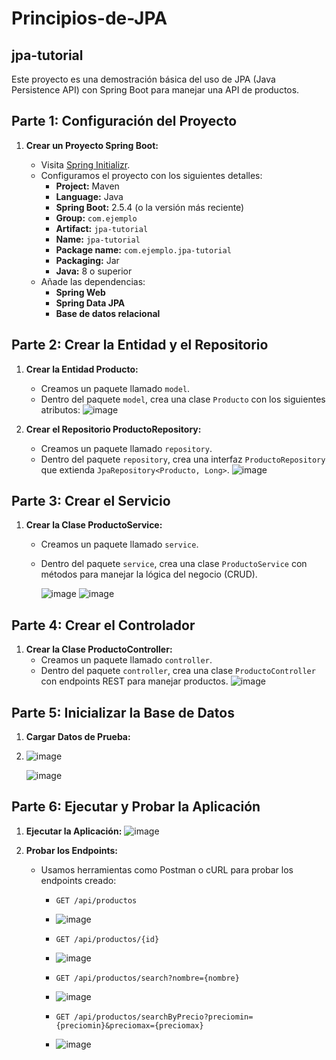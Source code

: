 # Principios-de-JPA

## jpa-tutorial

Este proyecto es una demostración básica del uso de JPA (Java Persistence API) con Spring Boot para manejar una API de productos.

## Parte 1: Configuración del Proyecto

1. **Crear un Proyecto Spring Boot:**

   - Visita [Spring Initializr](https://start.spring.io/).
   - Configuramos el proyecto con los siguientes detalles:
     - **Project:** Maven
     - **Language:** Java
     - **Spring Boot:** 2.5.4 (o la versión más reciente)
     - **Group:** `com.ejemplo`
     - **Artifact:** `jpa-tutorial`
     - **Name:** `jpa-tutorial`
     - **Package name:** `com.ejemplo.jpa-tutorial`
     - **Packaging:** Jar
     - **Java:** 8 o superior
   - Añade las dependencias:
     - **Spring Web**
     - **Spring Data JPA**
     - **Base de datos relacional**

## Parte 2: Crear la Entidad y el Repositorio

1. **Crear la Entidad Producto:**
   - Creamos un paquete llamado `model`.
   - Dentro del paquete `model`, crea una clase `Producto` con los siguientes atributos:
     ![image](https://github.com/user-attachments/assets/f2e489f9-6468-440f-bd40-d3f28f49b8d1)

2. **Crear el Repositorio ProductoRepository:**
   - Creamos un paquete llamado `repository`.
   - Dentro del paquete `repository`, crea una interfaz `ProductoRepository` que extienda `JpaRepository<Producto, Long>`.
     ![image](https://github.com/user-attachments/assets/04ec95d4-091d-4f14-b329-3d6570c70f44)

## Parte 3: Crear el Servicio

1. **Crear la Clase ProductoService:**
   - Creamos un paquete llamado `service`.
   - Dentro del paquete `service`, crea una clase `ProductoService` con métodos para manejar la lógica del negocio (CRUD).
     
     ![image](https://github.com/user-attachments/assets/e63aaf1c-7a45-46f6-8c18-132a07d097a2)
      ![image](https://github.com/user-attachments/assets/1263f7a4-df25-420f-bcfa-573c68df66ff)

## Parte 4: Crear el Controlador

1. **Crear la Clase ProductoController:**
   - Creamos un paquete llamado `controller`.
   - Dentro del paquete `controller`, crea una clase `ProductoController` con endpoints REST para manejar productos.
     ![image](https://github.com/user-attachments/assets/87c45846-a54f-48ea-91b5-a93c305f2ac8)


## Parte 5: Inicializar la Base de Datos

1. **Cargar Datos de Prueba:**
2. 
   ![image](https://github.com/user-attachments/assets/6bb723cc-2ad7-4a2e-9cb3-7f96b091ccae)
   
   
   ![image](https://github.com/user-attachments/assets/67a3954e-482e-4f28-ad28-22eb0cda867b)

## Parte 6: Ejecutar y Probar la Aplicación

1. **Ejecutar la Aplicación:**
  ![image](https://github.com/user-attachments/assets/38fb46a6-93d6-4271-95a2-3d10097d2270)

2. **Probar los Endpoints:**
   - Usamos herramientas como Postman o cURL para probar los endpoints creado:
     - `GET /api/productos`
     - ![image](https://github.com/user-attachments/assets/27ee6491-5904-49fb-a911-5f1c67036c53)

     - `GET /api/productos/{id}`
     - ![image](https://github.com/user-attachments/assets/748a51c0-b1f9-44da-9f56-f34f716d9014)

     - `GET /api/productos/search?nombre={nombre}`
     - ![image](https://github.com/user-attachments/assets/988b57b6-bf49-457f-b534-a4490deab078)

     - `GET /api/productos/searchByPrecio?preciomin={preciomin}&preciomax={preciomax}`
     - ![image](https://github.com/user-attachments/assets/3b09b55e-5c54-449f-8792-c9cae6a8c1f5)



